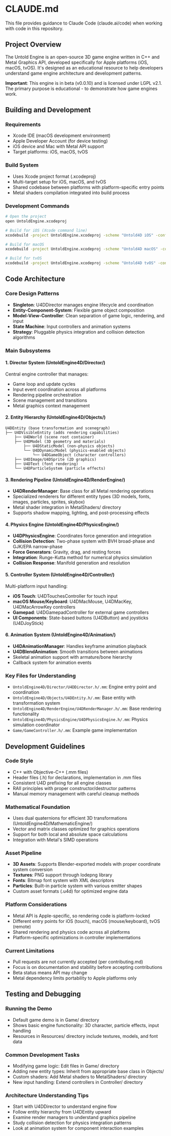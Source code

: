 # CLAUDE.md

This file provides guidance to Claude Code (claude.ai/code) when working with code in this repository.

## Project Overview

The Untold Engine is an open-source 3D game engine written in C++ and Metal Graphics API, developed specifically for Apple platforms (iOS, macOS, tvOS). It's designed as an educational resource to help developers understand game engine architecture and development patterns.

**Important**: This engine is in beta (v0.0.10) and is licensed under LGPL v2.1. The primary purpose is educational - to demonstrate how game engines work.

## Building and Development

### Requirements
- Xcode IDE (macOS development environment)
- Apple Developer Account (for device testing)
- iOS device and Mac with Metal API support
- Target platforms: iOS, macOS, tvOS

### Build System
- Uses Xcode project format (.xcodeproj)
- Multi-target setup for iOS, macOS, and tvOS
- Shared codebase between platforms with platform-specific entry points
- Metal shaders compilation integrated into build process

### Development Commands
```bash
# Open the project
open UntoldEngine.xcodeproj

# Build for iOS (Xcode command line)
xcodebuild -project UntoldEngine.xcodeproj -scheme "Untold4D iOS" -configuration Debug

# Build for macOS
xcodebuild -project UntoldEngine.xcodeproj -scheme "Untold4D macOS" -configuration Debug

# Build for tvOS
xcodebuild -project UntoldEngine.xcodeproj -scheme "Untold4D tvOS" -configuration Debug
```

## Code Architecture

### Core Design Patterns
- **Singleton**: U4DDirector manages engine lifecycle and coordination
- **Entity-Component-System**: Flexible game object composition
- **Model-View-Controller**: Clean separation of game logic, rendering, and input
- **State Machine**: Input controllers and animation systems
- **Strategy**: Pluggable physics integration and collision detection algorithms

### Main Subsystems

#### 1. Director System (UntoldEngine4D/Director/)
Central engine controller that manages:
- Game loop and update cycles
- Input event coordination across all platforms
- Rendering pipeline orchestration
- Scene management and transitions
- Metal graphics context management

#### 2. Entity Hierarchy (UntoldEngine4D/Objects/)
```
U4DEntity (base transformation and scenegraph)
├── U4DVisibleEntity (adds rendering capabilities)
    ├── U4DWorld (scene root container)
    ├── U4DModel (3D geometry and materials)
        ├── U4DStaticModel (non-physics objects)
        └── U4DDynamicModel (physics-enabled objects)
            └── U4DGameObject (character controllers)
    ├── U4DImage/U4DSprite (2D graphics)
    ├── U4DText (font rendering)
    └── U4DParticleSystem (particle effects)
```

#### 3. Rendering Pipeline (UntoldEngine4D/RenderEngine/)
- **U4DRenderManager**: Base class for all Metal rendering operations
- Specialized renderers for different entity types (3D models, fonts, images, particles, sprites, skybox)
- Metal shader integration in MetalShaders/ directory
- Supports shadow mapping, lighting, and post-processing effects

#### 4. Physics Engine (UntoldEngine4D/PhysicsEngine/)
- **U4DPhysicsEngine**: Coordinates force generation and integration
- **Collision Detection**: Two-phase system with BVH broad-phase and GJK/EPA narrow-phase
- **Force Generators**: Gravity, drag, and resting forces
- **Integration**: Runge-Kutta method for numerical physics simulation
- **Collision Response**: Manifold generation and resolution

#### 5. Controller System (UntoldEngine4D/Controller/)
Multi-platform input handling:
- **iOS Touch**: U4DTouchesController for touch input
- **macOS Mouse/Keyboard**: U4DMacMouse, U4DMacKey, U4DMacArrowKey controllers  
- **Gamepad**: U4DGamepadController for external game controllers
- **UI Components**: State-based buttons (U4DButton) and joysticks (U4DJoyStick)

#### 6. Animation System (UntoldEngine4D/Animation/)
- **U4DAnimationManager**: Handles keyframe animation playback
- **U4DBlendAnimation**: Smooth transitions between animations
- Skeletal animation support with armature/bone hierarchy
- Callback system for animation events

### Key Files for Understanding
- `UntoldEngine4D/Director/U4DDirector.h/.mm`: Engine entry point and coordination
- `UntoldEngine4D/Objects/U4DEntity.h/.mm`: Base entity with transformation system
- `UntoldEngine4D/RenderEngine/U4DRenderManager.h/.mm`: Base rendering functionality
- `UntoldEngine4D/PhysicsEngine/U4DPhysicsEngine.h/.mm`: Physics simulation coordinator
- `Game/GameController.h/.mm`: Example game implementation

## Development Guidelines

### Code Style
- C++ with Objective-C++ (.mm files)
- Header files (.h) for declarations, implementation in .mm files
- Consistent U4D prefixing for all engine classes
- RAII principles with proper constructor/destructor patterns
- Manual memory management with careful cleanup methods

### Mathematical Foundation
- Uses dual quaternions for efficient 3D transformations (UntoldEngine4D/MathematicEngine/)
- Vector and matrix classes optimized for graphics operations
- Support for both local and absolute space calculations
- Integration with Metal's SIMD operations

### Asset Pipeline
- **3D Assets**: Supports Blender-exported models with proper coordinate system conversion
- **Textures**: PNG support through lodepng library
- **Fonts**: Bitmap font system with XML descriptors
- **Particles**: Built-in particle system with various emitter shapes
- Custom asset formats (.u4d) for optimized engine data

### Platform Considerations
- Metal API is Apple-specific, so rendering code is platform-locked
- Different entry points for iOS (touch), macOS (mouse/keyboard), tvOS (remote)
- Shared rendering and physics code across all platforms
- Platform-specific optimizations in controller implementations

### Current Limitations
- Pull requests are not currently accepted (per contributing.md)
- Focus is on documentation and stability before accepting contributions
- Beta status means API may change
- Metal dependency limits portability to Apple platforms only

## Testing and Debugging

### Running the Demo
- Default game demo is in Game/ directory
- Shows basic engine functionality: 3D character, particle effects, input handling
- Resources in Resources/ directory include textures, models, and font data

### Common Development Tasks
- Modifying game logic: Edit files in Game/ directory
- Adding new entity types: Inherit from appropriate base class in Objects/
- Custom shaders: Add Metal shaders to MetalShaders/ directory
- New input handling: Extend controllers in Controller/ directory

### Architecture Understanding Tips
- Start with U4DDirector to understand engine flow
- Follow entity hierarchy from U4DEntity upward
- Examine render managers to understand graphics pipeline
- Study collision detection for physics integration patterns
- Look at animation system for component interaction examples